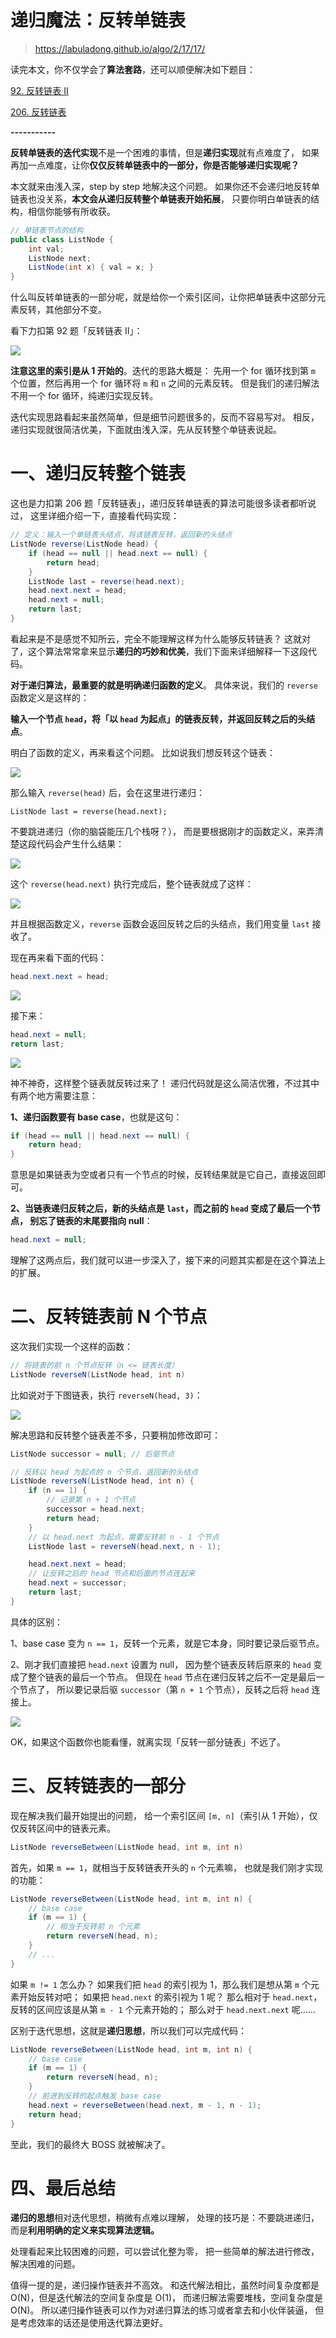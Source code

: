 

递归魔法：反转单链表
======
> https://labuladong.github.io/algo/2/17/17/


读完本文，你不仅学会了**算法套路**，还可以顺便解决如下题目：

[92. 反转链表 II](https://leetcode.cn/problems/reverse-linked-list-ii/)

[206. 反转链表](https://leetcode.cn/problems/reverse-linked-list/)

**-----------**

**反转单链表的迭代实现**不是一个困难的事情，但是**递归实现**就有点难度了，
如果再加一点难度，让你**仅仅反转单链表中的一部分，你是否能够递归实现呢？**

本文就来由浅入深，step by step 地解决这个问题。
如果你还不会递归地反转单链表也没关系，**本文会从递归反转整个单链表开始拓展**，
只要你明白单链表的结构，相信你能够有所收获。

```java
// 单链表节点的结构
public class ListNode {
    int val;
    ListNode next;
    ListNode(int x) { val = x; }
}
```

什么叫反转单链表的一部分呢，就是给你一个索引区间，让你把单链表中这部分元素反转，其他部分不变。

看下力扣第 92 题「反转链表 II」：

![](../../pictures/反转链表/title.png)

**注意这里的索引是从 1 开始的**。迭代的思路大概是：
先用一个 for 循环找到第 `m` 个位置，然后再用一个 for 循环将 `m` 和 `n` 之间的元素反转。
但是我们的递归解法不用一个 for 循环，纯递归实现反转。

迭代实现思路看起来虽然简单，但是细节问题很多的，反而不容易写对。
相反，递归实现就很简洁优美，下面就由浅入深，先从反转整个单链表说起。


# 一、递归反转整个链表

这也是力扣第 206 题「反转链表」，递归反转单链表的算法可能很多读者都听说过，
这里详细介绍一下，直接看代码实现：

```java
// 定义：输入一个单链表头结点，将该链表反转，返回新的头结点
ListNode reverse(ListNode head) {
    if (head == null || head.next == null) {
        return head;
    }
    ListNode last = reverse(head.next);
    head.next.next = head;
    head.next = null;
    return last;
}
```

看起来是不是感觉不知所云，完全不能理解这样为什么能够反转链表？
这就对了，这个算法常常拿来显示**递归的巧妙和优美**，我们下面来详细解释一下这段代码。

**对于递归算法，最重要的就是明确递归函数的定义**。
具体来说，我们的 `reverse` 函数定义是这样的：

**输入一个节点 `head`，将「以 `head` 为起点」的链表反转，并返回反转之后的头结点**。

明白了函数的定义，再来看这个问题。
比如说我们想反转这个链表：

![](../../pictures/反转链表/1.jpeg)

那么输入 `reverse(head)` 后，会在这里进行递归：

```
ListNode last = reverse(head.next);
```

不要跳进递归（你的脑袋能压几个栈呀？），
而是要根据刚才的函数定义，来弄清楚这段代码会产生什么结果：

![](../../pictures/反转链表/2.jpeg)

这个 `reverse(head.next)` 执行完成后，整个链表就成了这样：

![](../../pictures/反转链表/3.jpeg)

并且根据函数定义，`reverse` 函数会返回反转之后的头结点，我们用变量 `last` 接收了。

现在再来看下面的代码：

```java
head.next.next = head;
```

![](../../pictures/反转链表/4.jpeg)

接下来：

```java
head.next = null;
return last;
```

![](../../pictures/反转链表/5.jpeg)

神不神奇，这样整个链表就反转过来了！
递归代码就是这么简洁优雅，不过其中有两个地方需要注意：

**1、递归函数要有 base case**，也就是这句：

```java
if (head == null || head.next == null) {
    return head;
}
```

意思是如果链表为空或者只有一个节点的时候，反转结果就是它自己，直接返回即可。

**2、当链表递归反转之后，新的头结点是 `last`，而之前的 `head` 变成了最后一个节点，
别忘了链表的末尾要指向 null**：

```java
head.next = null;
```

理解了这两点后，我们就可以进一步深入了，接下来的问题其实都是在这个算法上的扩展。


# 二、反转链表前 N 个节点

这次我们实现一个这样的函数：

```java
// 将链表的前 n 个节点反转（n <= 链表长度）
ListNode reverseN(ListNode head, int n)
```

比如说对于下图链表，执行 `reverseN(head, 3)`：

![](../../pictures/反转链表/6.jpeg)

解决思路和反转整个链表差不多，只要稍加修改即可：

```java
ListNode successor = null; // 后驱节点

// 反转以 head 为起点的 n 个节点，返回新的头结点
ListNode reverseN(ListNode head, int n) {
    if (n == 1) {
        // 记录第 n + 1 个节点
        successor = head.next;
        return head;
    }
    // 以 head.next 为起点，需要反转前 n - 1 个节点
    ListNode last = reverseN(head.next, n - 1);

    head.next.next = head;
    // 让反转之后的 head 节点和后面的节点连起来
    head.next = successor;
    return last;
}
```

具体的区别：

1、base case 变为 `n == 1`，反转一个元素，就是它本身，同时要记录后驱节点。

2、刚才我们直接把 `head.next` 设置为 null，
因为整个链表反转后原来的 `head` 变成了整个链表的最后一个节点。
但现在 `head` 节点在递归反转之后不一定是最后一个节点了，
所以要记录后驱 `successor`（第 `n + 1` 个节点），反转之后将 `head` 连接上。

![](../../pictures/反转链表/7.jpeg)

OK，如果这个函数你也能看懂，就离实现「反转一部分链表」不远了。


# 三、反转链表的一部分

现在解决我们最开始提出的问题，
给一个索引区间 `[m, n]`（索引从 1 开始），仅仅反转区间中的链表元素。

```java
ListNode reverseBetween(ListNode head, int m, int n)
```

首先，如果 `m == 1`，就相当于反转链表开头的 `n` 个元素嘛，
也就是我们刚才实现的功能：

```java
ListNode reverseBetween(ListNode head, int m, int n) {
    // base case
    if (m == 1) {
        // 相当于反转前 n 个元素
        return reverseN(head, n);
    }
    // ...
}
```

如果 `m != 1` 怎么办？
如果我们把 `head` 的索引视为 1，那么我们是想从第 `m` 个元素开始反转对吧；
如果把 `head.next` 的索引视为 1 呢？
那么相对于 `head.next`，反转的区间应该是从第 `m - 1` 个元素开始的；
那么对于 `head.next.next` 呢……

区别于迭代思想，这就是**递归思想**，所以我们可以完成代码：

```java
ListNode reverseBetween(ListNode head, int m, int n) {
    // base case
    if (m == 1) {
        return reverseN(head, n);
    }
    // 前进到反转的起点触发 base case
    head.next = reverseBetween(head.next, m - 1, n - 1);
    return head;
}
```

至此，我们的最终大 BOSS 就被解决了。


# 四、最后总结

**递归的思想**相对迭代思想，稍微有点难以理解，
处理的技巧是：不要跳进递归，而是**利用明确的定义来实现算法逻辑。**

处理看起来比较困难的问题，可以尝试化整为零，
把一些简单的解法进行修改，解决困难的问题。

值得一提的是，递归操作链表并不高效。
和迭代解法相比，虽然时间复杂度都是 O(N)，但是迭代解法的空间复杂度是 O(1)，
而递归解法需要堆栈，空间复杂度是 O(N)。
所以递归操作链表可以作为对递归算法的练习或者拿去和小伙伴装逼，
但是考虑效率的话还是使用迭代算法更好。

